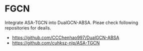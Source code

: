 # FGCN

Integrate ASA-TGCN into DualGCN-ABSA. Pleae check following repositories for deails.
- https://github.com/CCChenhao997/DualGCN-ABSA
- https://github.com/cuhksz-nlp/ASA-TGCN